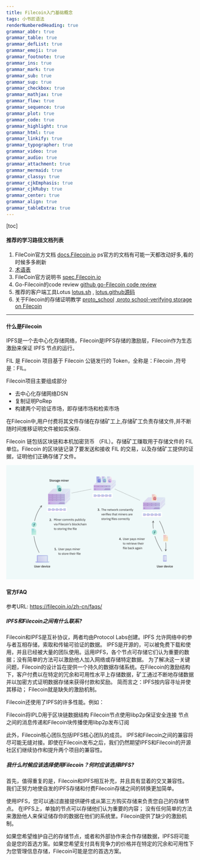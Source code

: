 ```yaml
---
title: Filecoin入门基础概念
tags: 小书匠语法
renderNumberedHeading: true
grammar_abbr: true
grammar_table: true
grammar_defList: true
grammar_emoji: true
grammar_footnote: true
grammar_ins: true
grammar_mark: true
grammar_sub: true
grammar_sup: true
grammar_checkbox: true
grammar_mathjax: true
grammar_flow: true
grammar_sequence: true
grammar_plot: true
grammar_code: true
grammar_highlight: true
grammar_html: true
grammar_linkify: true
grammar_typographer: true
grammar_video: true
grammar_audio: true
grammar_attachment: true
grammar_mermaid: true
grammar_classy: true
grammar_cjkEmphasis: true
grammar_cjkRuby: true
grammar_center: true
grammar_align: true
grammar_tableExtra: true
---
```


[toc]

#### 推荐的学习路径文档列表

1. FileCoin官方文档 [docs.Filecoin.io](https://docs.Filecoin.io/) ps官方的文档有可能一天都改动好多,看的时候多多刷新
2. [术语表](https://docs.Filecoin.io/reference/glossary)
3. FileCoin官方说明书 [spec.Filecoin.io](https://spec.Filecoin.io/)
4. Go-Filecoin的code review [github go-Filecoin code review](https://github.com/Filecoin-project/go-Filecoin/blob/master/CODEWALK.md)
5. 推荐的客户端工具Lotus [lotus.sh](https://lotu.sh/) , [lotus.github源码](https://github.com/Filecoin-project/lotus)
6. 关于Filecoin的存储证明教学 [proto_school](https://proto.school/tutorials) ,[proto school-verifying storage on Filecoin](https://proto.school/verifying-storage-on-Filecoin/)	

--------------------------------------------------------------------------------	

#### 什么是Filecoin

IPFS是一个去中心化存储网络，Filecoin是IPFS存储的激励层，Filecoin作为生态激励来保证 IPFS 节点的运行。

FIL 是 Filecoin 项目基于 Filecoin 公链发行的 Token，全称是：Filecoin ,符号是：FIL。

Filecoin项目主要组成部分
- 去中心化存储网络DSN
- 复制证明PoRep
- 构建两个可验证市场，即存储市场和检索市场

在Filecoin中,用户付费将其文件存储在存储矿工上,存储矿工负责存储文件,并不断随时间推移证明文件被如实保存.

Filecoin 链包括区块链和本机加密货币 （FIL）。存储矿工赚取用于存储文件的 FIL 单位。Filecoin 的区块链记录了要发送和接收 FIL 的交易，以及存储矿工提供的证据，证明他们正确存储了文件。

![](https://raw.githubusercontent.com/OliverRen/olili_blog_img/master/Filecoin入门基础概念/20201116/1605533346328.png)


#### 官方FAQ

参考URL: https://filecoin.io/zh-cn/faqs/

##### IPFS和Filecoin之间有什么联系?

Filecoin和IPFS是互补协议，两者均由Protocol Labs创建。IPFS 允许网络中的参与者互相存储，索取和传输可验证的数据。 IPFS是开源的，可以被免费下载和使用，并且已经被大量的团队使用。运用IPFS，各个节点可存储它们认为重要的数据；没有简单的方法可以激励他人加入网络或存储特定数据。 为了解决这一关键问题，Filecoin的设计旨在提供一个持久的数据存储系统。在Filecoin的激励结构下，客户付费以在特定的冗余和可用性水平上存储数据，矿工通过不断地存储数据并以加密方式证明数据存储来获得付款和奖励。 简而言之：IPFS按内容寻址并使其移动； Filecoin就是缺失的激励机制。

Filecoin还使用了IPFS的许多性能。例如：

Filecoin将IPLD用于区块链数据结构
Filecoin节点使用libp2p保证安全连接
节点之间的消息传递和Filecoin块传播使用libp2p发布订阅

此外，Filecoin核心团队包括IPFS核心团队的成员。 IPFS和Filecoin之间的兼容将尽可能无缝对接。即使在Filecoin发布之后，我们仍然期望IPFS和Filecoin的开源社区们继续协作和提升两个项目的兼容性。

##### 我什么时候应该选择使用Filecoin？何时应该选择IPFS?

首先，值得重复的是，Filecoin和IPFS相互补充，并且具有显着的交叉兼容性。 我们正努力地使自发的IPFS存储和付费Filecoin存储之间的转换更加简单。

使用IPFS，您可以通过直接提供硬件或从第三方购买存储来负责您自己的存储节点。 在IPFS上，单独的节点可以存储他们认为重要的内容； 没有任何简单的方法来激励他人来保证储存你的数据在他们的系统里。Filecoin提供了缺少的激励机制。

如果您希望维护自己的存储节点，或者和外部协作来合作存储数据，IPFS将可能会是您的首选方案。如果您希望支付具有竞争力的价格并在特定的冗余和可用性下为您管理信息存储，Filecoin可能是您的首选方案。